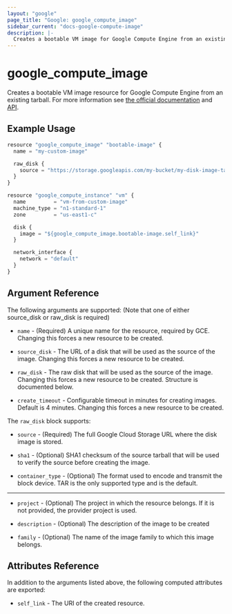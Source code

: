 ```yaml
---
layout: "google"
page_title: "Google: google_compute_image"
sidebar_current: "docs-google-compute-image"
description: |-
  Creates a bootable VM image for Google Compute Engine from an existing tarball.
---
```


# google\_compute\_image

Creates a bootable VM image resource for Google Compute Engine from an existing
tarball. For more information see [the official documentation](https://cloud.google.com/compute/docs/images) and
[API](https://cloud.google.com/compute/docs/reference/latest/images).


## Example Usage

```js
resource "google_compute_image" "bootable-image" {
  name = "my-custom-image"

  raw_disk {
    source = "https://storage.googleapis.com/my-bucket/my-disk-image-tarball.tar.gz"
  }
}

resource "google_compute_instance" "vm" {
  name         = "vm-from-custom-image"
  machine_type = "n1-standard-1"
  zone         = "us-east1-c"

  disk {
    image = "${google_compute_image.bootable-image.self_link}"
  }

  network_interface {
    network = "default"
  }
}
```

## Argument Reference

The following arguments are supported: (Note that one of either source_disk or
  raw_disk is required)

* `name` - (Required) A unique name for the resource, required by GCE.
    Changing this forces a new resource to be created.

* `source_disk` - The URL of a disk that will be used as the source of the
    image. Changing this forces a new resource to be created.

* `raw_disk` - The raw disk that will be used as the source of the image.
    Changing this forces a new resource to be created. Structure is documented
    below.

* `create_timeout` - Configurable timeout in minutes for creating images. Default is 4 minutes.
    Changing this forces a new resource to be created.

The `raw_disk` block supports:

* `source` - (Required) The full Google Cloud Storage URL where the disk
    image is stored.

* `sha1` - (Optional) SHA1 checksum of the source tarball that will be used
    to verify the source before creating the image.

* `container_type` - (Optional) The format used to encode and transmit the
    block device. TAR is the only supported type and is the default.

- - -

* `project` - (Optional) The project in which the resource belongs. If it
    is not provided, the provider project is used.

* `description` - (Optional) The description of the image to be created

* `family` - (Optional) The name of the image family to which this image belongs.

## Attributes Reference

In addition to the arguments listed above, the following computed attributes are
exported:

* `self_link` - The URI of the created resource.
